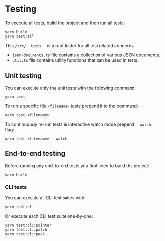 # Testing

To execute all tests, build the project and then run all tests:

```
yarn build
yarn test:all
```

This `/src/__tests__` is a root folder for all test related concerns.

- `json-documents.ts` file contains a collection of various JSON documents.
- `util.ts` file contains utility functions that can be used in tests.

## Unit testing

You can execute only the unit tests with the following command:

```
yarn test
```

To run a specific file `<filename>` tests prepend it to the command:

```
yarn test <filename>
```

To continuously re-run tests in interactive watch mode prepend `--watch` flag:

```
yarn test <filename> --watch
```

## End-to-end testing

Before running any end-to-end tests you first need to build the project:

```
yarn build
```

### CLI tests

You can execute all CLI test suites with:

```
yarn test:cli
```

Or execute each CLI test suite one-by-one:

```
yarn test:cli:pointer
yarn test:cli:patch
yarn test:cli:pack
```
